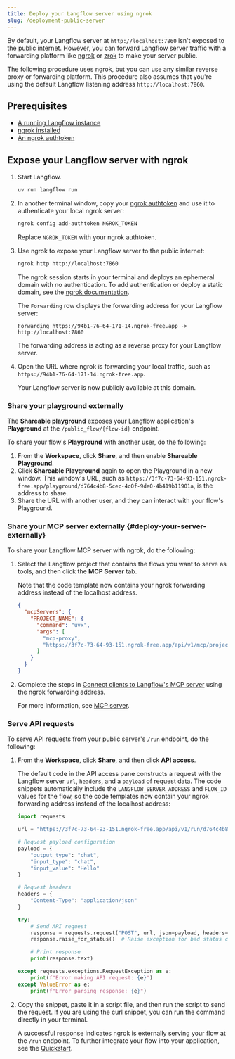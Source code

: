 ```yaml
---
title: Deploy your Langflow server using ngrok
slug: /deployment-public-server
---
```


By default, your Langflow server at `http://localhost:7860` isn't exposed to the public internet.
However, you can forward Langflow server traffic with a forwarding platform like [ngrok](https://ngrok.com/docs/getting-started/) or [zrok](https://docs.zrok.io/docs/getting-started) to make your server public.

The following procedure uses ngrok, but you can use any similar reverse proxy or forwarding platform.
This procedure also assumes that you're using the default Langflow listening address `http://localhost:7860`.

## Prerequisites

- [A running Langflow instance](/get-started-installation)
- [ngrok installed](https://ngrok.com/docs/getting-started/#1-install-ngrok)
- [An ngrok authtoken](https://dashboard.ngrok.com/get-started/your-authtoken)

## Expose your Langflow server with ngrok

1. Start Langflow.

    ```bash
    uv run langflow run
    ```

2. In another terminal window, copy your [ngrok authtoken](https://dashboard.ngrok.com/get-started/your-authtoken) and use it to authenticate your local ngrok server:

    ```bash
    ngrok config add-authtoken NGROK_TOKEN
    ```

    Replace `NGROK_TOKEN` with your ngrok authtoken.

3. Use ngrok to expose your Langflow server to the public internet:

    ```bash
    ngrok http http://localhost:7860
    ```

    The ngrok session starts in your terminal and deploys an ephemeral domain with no authentication.
    To add authentication or deploy a static domain, see the [ngrok documentation](https://ngrok.com/docs/).


    The `Forwarding` row displays the forwarding address for your Langflow server:

    ```
    Forwarding https://94b1-76-64-171-14.ngrok-free.app -> http://localhost:7860
    ```

    The forwarding address is acting as a reverse proxy for your Langflow server.

4. Open the URL where ngrok is forwarding your local traffic, such as `https://94b1-76-64-171-14.ngrok-free.app`.

    Your Langflow server is now publicly available at this domain.

### Share your playground externally

The **Shareable playground** exposes your Langflow application's **Playground** at the `/public_flow/{flow-id}` endpoint.

To share your flow's **Playground** with another user, do the following:

1. From the **Workspace**, click **Share**, and then enable **Shareable Playground**.
2. Click **Shareable Playground** again to open the Playground in a new window.
This window's URL, such as `https://3f7c-73-64-93-151.ngrok-free.app/playground/d764c4b8-5cec-4c0f-9de0-4b419b11901a`, is the address to share.
3. Share the URL with another user, and they can interact with your flow's Playground.

### Share your MCP server externally {#deploy-your-server-externally}

To share your Langflow MCP server with ngrok, do the following:

1. Select the Langflow project that contains the flows you want to serve as tools, and then click the **MCP Server** tab.

    Note that the code template now contains your ngrok forwarding address instead of the localhost address.
    ```json
    {
      "mcpServers": {
        "PROJECT_NAME": {
          "command": "uvx",
          "args": [
            "mcp-proxy",
            "https://3f7c-73-64-93-151.ngrok-free.app/api/v1/mcp/project/d764c4b8-5cec-4c0f-9de0-4b419b11901a/sse"
          ]
        }
      }
    }
    ```

2. Complete the steps in [Connect clients to Langflow's MCP server](/mcp-server#connect-clients-to-use-the-servers-actions) using the ngrok forwarding address.

    For more information, see [MCP server](/mcp-server).

### Serve API requests

To serve API requests from your public server's `/run` endpoint, do the following:

1. From the **Workspace**, click **Share**, and then click **API access**.

    The default code in the API access pane constructs a request with the Langflow server `url`, `headers`, and a `payload` of request data.
    The code snippets automatically include the `LANGFLOW_SERVER_ADDRESS` and `FLOW_ID` values for the flow, so the code templates now contain your ngrok forwarding address instead of the localhost address:

    ```python
    import requests

    url = "https://3f7c-73-64-93-151.ngrok-free.app/api/v1/run/d764c4b8-5cec-4c0f-9de0-4b419b11901a"  # The complete API endpoint URL for this flow

    # Request payload configuration
    payload = {
        "output_type": "chat",
        "input_type": "chat",
        "input_value": "Hello"
    }

    # Request headers
    headers = {
        "Content-Type": "application/json"
    }

    try:
        # Send API request
        response = requests.request("POST", url, json=payload, headers=headers)
        response.raise_for_status()  # Raise exception for bad status codes

        # Print response
        print(response.text)

    except requests.exceptions.RequestException as e:
        print(f"Error making API request: {e}")
    except ValueError as e:
        print(f"Error parsing response: {e}")
    ```

2. Copy the snippet, paste it in a script file, and then run the script to send the request.
If you are using the curl snippet, you can run the command directly in your terminal.

    A successful response indicates ngrok is externally serving your flow at the `/run` endpoint.
    To further integrate your flow into your application, see the [Quickstart](/get-started-quickstart).